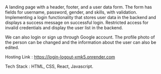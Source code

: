 A landing page with a header, footer, and a user data form. The form has fields for username, password, gender, and skills, with validation. Implementing a login functionality that stores user data in the backend and displays a success message on successful login. Restricted access for invalid credentials and display the user list in the backend.


We can also login or sign up through Google account. The profile photo of the person can be changed and the information about the user can also be edited.


Hosting Link : https://login-logout-xmk5.onrender.com


Tech Stack : HTML, CSS, React, Javascript.
